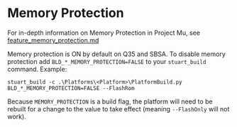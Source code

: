 # Memory Protection

For in-depth information on Memory Protection in Project Mu, see
[feature_memory_protection.md](../../../../MU_BASECORE/Docs/feature_memory_protection.md)

Memory protection is ON by default on Q35 and SBSA. To disable memory protection
add `BLD_*_MEMORY_PROTECTION=FALSE` to your `stuart_build` command. Example:

`stuart_build -c .\Platforms\<Platform>\PlatformBuild.py BLD_*_MEMORY_PROTECTION=FALSE --FlashRom`

Because `MEMORY_PROTECTION` is a build flag, the platform will need to be rebuilt for a change to the
value to take effect (meaning `--FlashOnly` will not work).
